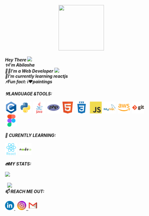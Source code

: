 

<!--
**AbilashaM/AbilashaM** is a ✨ _special_ ✨ repository because its `README.md` (this file) appears on your GitHub profile.

Here are some ideas to get you started:

- 🔭 I’m currently working on ...
- 🌱 I’m currently learning ...
- 👯 I’m looking to collaborate on ...
- 🤔 I’m looking for help with ...
- 💬 Ask me about ...
-  How to reach me: ...
- 😄 Pronouns: ...
- ⚡ Fun fact: V ...
-->

<div id="header" align="center">
 

<img src="https://media.giphy.com/media/dWesBcTLavkZuG35MI/giphy.gif" width="150" height="150" frameBorder="5" class="giphy-embed" >

</div>
 <br> <b><i> Hey There
  <img src="https://media.giphy.com/media/hvRJCLFzcasrR4ia7z/giphy.gif" width="30px"/>
</h1>
 <br>
 ✨I'm Abilasha  <br>
 🧑‍💻I'm a Web Developer <img src="https://media.giphy.com/media/WUlplcMpOCEmTGBtBW/giphy.gif" width="50"><br>
 🌱I'm currently learning reactjs<br>
 ⚡Fun fact: i❤️paintings<br>
<br>
<b>⚒️LANGUAGE &TOOLS:<br><br>

<div >
  <img src="https://github.com/devicons/devicon/blob/master/icons/c/c-original.svg" title="C" alt="C" width="40" height="40"/>&nbsp;
   <img src="https://github.com/devicons/devicon/blob/master/icons/python/python-original.svg" title="python" alt="python" width="40" height="40"/>&nbsp;
   <img src="https://github.com/devicons/devicon/blob/master/icons/java/java-original-wordmark.svg" title="Java" alt="Java" width="40" height="40"/>&nbsp;
   <img src="https://github.com/devicons/devicon/blob/master/icons/php/php-original.svg" title="PHP" alt="php" width="40" height="40"/>&nbsp;  
  <img src="https://github.com/devicons/devicon/blob/master/icons/html5/html5-original.svg" title="HTML5" alt="HTML" width="40" height="40"/>&nbsp;
  <img src="https://github.com/devicons/devicon/blob/master/icons/css3/css3-plain-wordmark.svg"  title="CSS3" alt="CSS" width="40" height="40"/>&nbsp;
  <img src="https://github.com/devicons/devicon/blob/master/icons/javascript/javascript-original.svg" title="JavaScript" alt="JavaScript" width="40" height="40"/>&nbsp;
  <img src="https://github.com/devicons/devicon/blob/master/icons/mysql/mysql-original-wordmark.svg" title="MySQL"  alt="MySQL" width="40" height="40"/>&nbsp;
  <img src="https://github.com/devicons/devicon/blob/master/icons/amazonwebservices/amazonwebservices-plain-wordmark.svg" title="AWS" alt="AWS" width="40" height="40"/>&nbsp;
  <img src="https://github.com/devicons/devicon/blob/master/icons/git/git-original-wordmark.svg" title="Git" **alt="Git" width="40" height="40"/>&nbsp;
   <img src="https://github.com/devicons/devicon/blob/master/icons/figma/figma-original.svg" title="figma" alt="figma" width="40" height="40"/>&nbsp;
</div>
<div><br> 
<b><i> 🌱 CURENTLY LEARNING:<br><br>
   <img src="https://github.com/devicons/devicon/blob/master/icons/react/react-original-wordmark.svg" title="React" alt="React" width="40" height="40"/>&nbsp;
    <img src="https://github.com/devicons/devicon/blob/master/icons/nodejs/nodejs-original-wordmark.svg" title="NodeJS" alt="NodeJS" width="40" height="40"/>&nbsp;
  </div>

  

<br>
<b> 🔥MY STATS:<br><br>
<img src="http://github-readme-streak-stats.herokuapp.com?user=AbilashaM&theme=dark"><br> <br> &nbsp;
  
<img src="https://github-readme-stats.vercel.app/api/top-langs/?username=AbilashaM&layout=compact&theme=vision-friendly-dark">

  <br>
  <b><i> 📫 REACH ME OUT:<br><br>
<div id="badges">
  <a href="https://www.linkedin.com/in/abilasha-m-a72a28237/">
    <img src="https://github.com/shahbajjamil/Social-Meadia-Icons/blob/master/Icons-logos/linkedin-circle.png" alt="LinkedIn Badge"height=30px width=30px>
  </a>&nbsp;
  <a href="https://www.instagram.com/abilasha.21/">
  <img src="https://github.com/shahbajjamil/Social-Meadia-Icons/blob/master/Icons-logos/instagram-circle.png" alt="" height=30 width=30px>&nbsp;
  </a>
  <a href="mailto: abilasha.2104@gmail.com">
  <img src="https://github.com/shahbajjamil/Social-Meadia-Icons/blob/master/Icons-logos/gmail.png" alt="" height=30px width=30px>
  
  </a>
    </div>
    
